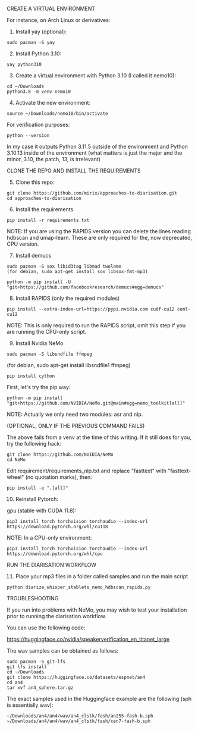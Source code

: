 CREATE A VIRTUAL ENVIRONMENT

For instance, on Arch Linux or derivatives:

1. Install yay (optional):

```
sudo pacman -S yay
```

2. Install Python 3.10:

```
yay python310
```

3. Create a virtual environment with Python 3.10 (I called it nemo10):

```
cd ~/Downloads
python3.8 -m venv nemo10
```

4. Activate the new environment:

```
source ~/Downloads/nemo10/bin/activate
```

For verification purposes:

```
python --version
```

In my case it outputs Python 3.11.5 outside of the environment and Python 3.10.13 inside of the environment (what matters is just the major and the minor, 3.10, the patch, 13, is irrelevant)

CLONE THE REPO AND INSTALL THE REQUIREMENTS

5. Clone this repo:

```
git clone https://github.com/mirix/approaches-to-diarisation.git
cd approaches-to-diarisation
```

6. Install the requirements

```
pip install -r requirements.txt
```

NOTE: If you are using the RAPIDS version you can delete the lines reading hdbscan and umap-learn. These are only required for the, now deprecated, CPU version.

7. Install demucs

```
sudo pacman -S sox libid3tag libmad twolame
(for debian, sudo apt-get install sox libsox-fmt-mp3)

python -m pip install -U "git+https://github.com/facebookresearch/demucs#egg=demucs"
```

8. Install RAPIDS (only the required modules)

```
pip install --extra-index-url=https://pypi.nvidia.com cudf-cu12 cuml-cu12
```

NOTE: This is only required to run the RAPIDS script, omit this step if you are running the CPU-only script.

9. Install Nvidia NeMo

```
sudo pacman -S libsndfile ffmpeg
```
(for debian, sudo apt-get install libsndfile1 ffmpeg)

```
pip install cython
```
First, let's try the pip way:

```
python -m pip install "git+https://github.com/NVIDIA/NeMo.git@main#egg=nemo_toolkit[all]"
```

NOTE: Actually we only need two modules: asr and nlp.

(OPTIONAL, ONLY IF THE PREVIOUS COMMAND FAILS)

The above fails from a venv at the time of this writing. If it still does for you, try the following hack:

```
git clone https://github.com/NVIDIA/NeMo
cd NeMo
```
Edit requirement/requirements_nlp.txt and replace "fasttext" with "fasttext-wheel" (no quotation marks), then:

```
pip install -e ".[all]"
```

10. Reinstall Pytorch:

gpu (stable with CUDA 11.8):

```
pip3 install torch torchvision torchaudio --index-url https://download.pytorch.org/whl/cu118
```
NOTE: In a CPU-only environment:

```
pip3 install torch torchvision torchaudio --index-url https://download.pytorch.org/whl/cpu
```

RUN THE DIARISATION WORKFLOW

11. Place your mp3 files in a folder called samples and run the main script

```
python diarize_whisper_stablets_nemo_hdbscan_rapids.py
```


TROUBLESHOOTING

If you run into problems with NeMo, you may wish to test your installation prior to running the diarisation workflow.

You can use the following code:

https://huggingface.co/nvidia/speakerverification_en_titanet_large

The wav samples can be obtained as follows:

```
sudo pacman -S git-lfs
git lfs install
cd ~/Downloads
git clone https://huggingface.co/datasets/espnet/an4
cd an4
tar xvf an4_sphere.tar.gz
```

The exact samples used in the Huggingface example are the following (sph is essentially wav):

```
~/Downloads/an4/an4/wav/an4_clstk/fash/an255-fash-b.sph
~/Downloads/an4/an4/wav/an4_clstk/fash/cen7-fash-b.sph
```






